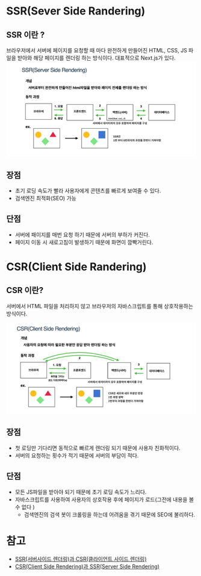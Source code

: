 # SSR(Sever Side Randering) 
## SSR 이란 ? 
브라우저에서 서버에 페이지를 요청할 때 마다 완전하게 만들어진 HTML, CSS, JS 파일을 받아와 해당 페이지를 렌더링 하는 방식이다.
대표적으로 Next.js가 있다.
<img src="./images/ssr.png">


## 장점
* 초기 로딩 속도가 빨라 사용자에게 콘텐츠를 빠르게 보여줄 수 있다.
* 검색엔진 최적화(SEO) 가능 
## 단점
* 서버에 패이지를 매번 요청 하기 때문에 서버의 부하가 커진다.
* 페이지 이동 시 새로고침이 발생하기 때문에 화면이 깜빡거린다.

# CSR(Client Side Randering)
## CSR 이란? 
서버에서 HTML 파일을 처리하지 않고 브라우저의 자바스크립트를 통해 상호작용하는 방식이다. 

<img src="./images/CSR.png">

## 장점
* 첫 로딩만 기다리면 동적으로 빠르게 렌더링 되기 때문에 사용자 친화적이다.
* 서버의 요청하는 횟수가 적기 때문에 서버의 부담이 적다.
## 단점
* 모든 JS파일을 받아야 되기 때문에 초기 로딩 속도가 느리다.
* 자바스크립트를 사용하여 사용자의 상호작용 후에 페이지가 로드(그전에 내용을 볼수 없다 )
  * 검색엔진의 검색 봇이 크롤링을 하는데 어려움을 겪기 때문에 SEO에 불리하다.

# 참고
* [SSR(서버사이드 렌더링)과 CSR(클라이언트 사이드 렌더링)](https://miracleground.tistory.com/165)
* [CSR(Client Side Rendering)과 SSR(Server Side Rendering)](https://github.com/baeharam/Must-Know-About-Frontend/blob/main/Notes/frontend/csr-ssr.md)

